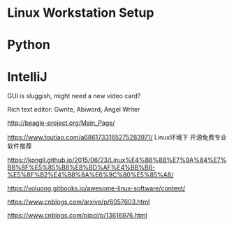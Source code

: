 # Linux Workstation Setup

# Python 

# IntelliJ

GUI is sluggish, might need a new video card?

Rich text editor: Gwrite, Abiword, Angel Writer

http://beagle-project.org/Main_Page/

https://www.toutiao.com/a6861733165275283971/
Linux环境下 开源免费专业软件推荐

https://kongll.github.io/2015/06/23/Linux%E4%B8%8B%E7%9A%84%E7%BB%8F%E5%85%B8%E8%BD%AF%E4%BB%B6-%E5%8F%B2%E4%B8%8A%E6%9C%80%E5%85%A8/

https://voluong.gitbooks.io/awesome-linux-software/content/

https://www.cnblogs.com/arxive/p/6057603.html

https://www.cnblogs.com/pipci/p/13616976.html
